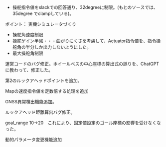 
- 操舵指令値をslackでの回答通り、32degreeに制限。(もとのソースでは、35degree でclampしている)。

ポイント：
実機シミュレータづくり
- 操舵角速度制限
- 操舵ゲイン半減・・・曲がりにくさを考慮して、Actuator指令値を、指令操舵角の半分しか出力しないようにした。
- 最大操舵角制限


運営コードのバグ修正。ホイールベスの中心座標の算出式の誤りを、ChatGPTに教わって、修正した。

第2のルックアヘッドポイントを追加。

Mapの速度指令値を定数倍する処理を追加

GNSS異常検出機能追加。

ルックアヘッド距離算出バグ修正。

goal_range	10→20　これにより、固定値設定のゴール座標の影響を受けなくなった。

動的パラメータ変更機能追加
